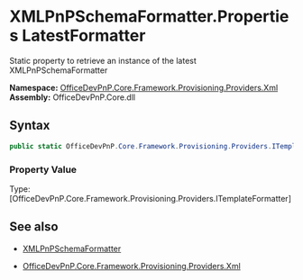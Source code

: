 # XMLPnPSchemaFormatter.Properties LatestFormatter
Static property to retrieve an instance of the latest XMLPnPSchemaFormatter  

**Namespace:** [OfficeDevPnP.Core.Framework.Provisioning.Providers.Xml](OfficeDevPnP.Core.Framework.Provisioning.Providers.Xml.md)  
**Assembly:** OfficeDevPnP.Core.dll  
## Syntax
```C#
public static OfficeDevPnP.Core.Framework.Provisioning.Providers.ITemplateFormatter LatestFormatter { get; }
```

### Property Value
Type: [OfficeDevPnP.Core.Framework.Provisioning.Providers.ITemplateFormatter] 

## See also
- [XMLPnPSchemaFormatter](XMLPnPSchemaFormatter.md) 

- [OfficeDevPnP.Core.Framework.Provisioning.Providers.Xml](OfficeDevPnP.Core.Framework.Provisioning.Providers.Xml.md)
